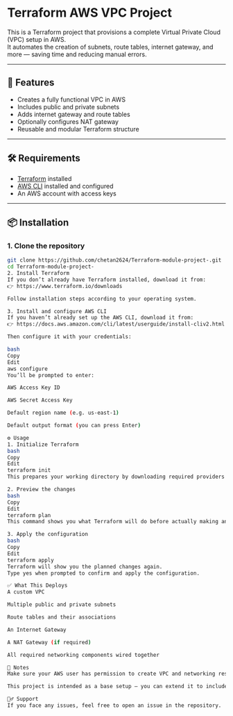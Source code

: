 # Terraform AWS VPC Project

This is a Terraform project that provisions a complete Virtual Private Cloud (VPC) setup in AWS.  
It automates the creation of subnets, route tables, internet gateway, and more — saving time and reducing manual errors.

---

## 🚀 Features

- Creates a fully functional VPC in AWS
- Includes public and private subnets
- Adds internet gateway and route tables
- Optionally configures NAT gateway
- Reusable and modular Terraform structure

---

## 🛠️ Requirements

- [Terraform](https://www.terraform.io/downloads) installed
- [AWS CLI](https://docs.aws.amazon.com/cli/latest/userguide/install-cliv2.html) installed and configured
- An AWS account with access keys

---

## 📦 Installation

### 1. Clone the repository

```bash
git clone https://github.com/chetan2624/Terraform-module-project-.git
cd Terraform-module-project-
2. Install Terraform
If you don’t already have Terraform installed, download it from:
👉 https://www.terraform.io/downloads

Follow installation steps according to your operating system.

3. Install and configure AWS CLI
If you haven’t already set up the AWS CLI, download it from:
👉 https://docs.aws.amazon.com/cli/latest/userguide/install-cliv2.html

Then configure it with your credentials:

bash
Copy
Edit
aws configure
You’ll be prompted to enter:

AWS Access Key ID

AWS Secret Access Key

Default region name (e.g. us-east-1)

Default output format (you can press Enter)

⚙️ Usage
1. Initialize Terraform
bash
Copy
Edit
terraform init
This prepares your working directory by downloading required providers and setting up your backend.

2. Preview the changes
bash
Copy
Edit
terraform plan
This command shows you what Terraform will do before actually making any changes.

3. Apply the configuration
bash
Copy
Edit
terraform apply
Terraform will show you the planned changes again.
Type yes when prompted to confirm and apply the configuration.

✅ What This Deploys
A custom VPC

Multiple public and private subnets

Route tables and their associations

An Internet Gateway

A NAT Gateway (if required)

All required networking components wired together

📌 Notes
Make sure your AWS user has permission to create VPC and networking resources.

This project is intended as a base setup — you can extend it to include EC2, RDS, or other services.

🙋‍♂️ Support
If you face any issues, feel free to open an issue in the repository.

